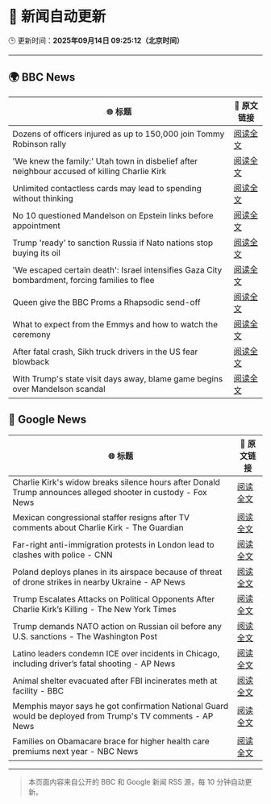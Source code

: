 # 🧠 新闻自动更新

🕒 更新时间：**2025年09月14日 09:25:12（北京时间）**

---

## 🌍 BBC News

| 🌐 标题 | 🔗 原文链接 |
|--------|-------------|
| Dozens of officers injured as up to 150,000 join Tommy Robinson rally | [阅读全文](https://www.bbc.com/news/articles/cwydezxl0xlo?at_medium=RSS&at_campaign=rss) |
| 'We knew the family:' Utah town in disbelief after neighbour accused of killing Charlie Kirk | [阅读全文](https://www.bbc.com/news/articles/czew1nz17rro?at_medium=RSS&at_campaign=rss) |
| Unlimited contactless cards may lead to spending without thinking | [阅读全文](https://www.bbc.com/news/articles/cevzepl3vz1o?at_medium=RSS&at_campaign=rss) |
| No 10 questioned Mandelson on Epstein links before appointment | [阅读全文](https://www.bbc.com/news/articles/cn82rdmzr20o?at_medium=RSS&at_campaign=rss) |
| Trump 'ready' to sanction Russia if Nato nations stop buying its oil | [阅读全文](https://www.bbc.com/news/articles/c62zxp1y5lwo?at_medium=RSS&at_campaign=rss) |
| 'We escaped certain death': Israel intensifies Gaza City bombardment, forcing families to flee | [阅读全文](https://www.bbc.com/news/articles/c20v15j9l3wo?at_medium=RSS&at_campaign=rss) |
| Queen give the BBC Proms a Rhapsodic send-off | [阅读全文](https://www.bbc.com/news/articles/cwyn7lq1q1ro?at_medium=RSS&at_campaign=rss) |
| What to expect from the Emmys and how to watch the ceremony | [阅读全文](https://www.bbc.com/news/articles/c1mxlm42l9vo?at_medium=RSS&at_campaign=rss) |
| After fatal crash, Sikh truck drivers in the US fear blowback | [阅读全文](https://www.bbc.com/news/articles/cy4rmymrl2ro?at_medium=RSS&at_campaign=rss) |
| With Trump's state visit days away, blame game begins over Mandelson scandal | [阅读全文](https://www.bbc.com/news/articles/cp8j2d5xm78o?at_medium=RSS&at_campaign=rss) |

## 📰 Google News

| 🌐 标题 | 🔗 原文链接 |
|--------|-------------|
| Charlie Kirk's widow breaks silence hours after Donald Trump announces alleged shooter in custody - Fox News | [阅读全文](https://news.google.com/rss/articles/CBMikgFBVV95cUxObUF1VEZJV0dEaGU5bnUyNlEzNFBwcEJnRmZpak9hYVV2TUJBN3JvZjVtSGJBMTF0bjVhWkFJVTFnSHRLMjZaNzdnRmY4YmdNd0ttUFNJZldTUW5VeTVxVUpzZUQwSDNEc2lQaUV5YjVvT1NGYWlncXdBMDZmLUlxZXhzbmh2NDA3bnNxc0EyenZrZ9IBlwFBVV95cUxPMWNNNld1OGZGbGJTV2NOb19nVlRmU0laNmFTVUtxNmFwVTJ4bVcyRUFDT3NJaGJsUlhlS3dqUWFfUWo4T2FmYTZJUVFjYXZmMThsZUhlZDk2N0YzR3N3Z2R0ZWUxVC1Ub0VZTW4xUi1ZbVQyekhrWGd5dzZUOEV2M0ZPbHhXQmx2TWxKQUJXR1dzdHh4ZENZ?oc=5) |
| Mexican congressional staffer resigns after TV comments about Charlie Kirk - The Guardian | [阅读全文](https://news.google.com/rss/articles/CBMinwFBVV95cUxNN3l2ZFFmZmJ4UDJYS1kyNHk3Q1pXRlFGTmd4cmhacHVVOVVXZDFHQ0Z6LW9aRk9ZSXJiTm9GMTl2N2xGRkxNWTVrbE10eVVBWl8wbWJ6RFJsRjhEMWd3WnUtX3F2ZGExTmIycTBjSzUtNWNKcEdoR3FQeGliU2RkREk3NUJHZXNzNTd6bjhfZkNIWXFtREJqUjRpU0JvUVU?oc=5) |
| Far-right anti-immigration protests in London lead to clashes with police - CNN | [阅读全文](https://news.google.com/rss/articles/CBMijgFBVV95cUxPRXYzNlBsYjF5d2tOTU5kRXRzVlk4bmR4M2tCeVE1MkgwV0JaWk40X0VmSjZvNmF5LVpWbVAwWHAwcUdRVWhIcG1UWThYanQ0aWlta0JIWjZHa0hvWk5PR3NlM1RjYmQwQ0Q1UzhsbG55dFNicnBGR2c2cjlLS3pZczdmeEhETHFOUjlxZVdB?oc=5) |
| Poland deploys planes in its airspace because of threat of drone strikes in nearby Ukraine - AP News | [阅读全文](https://news.google.com/rss/articles/CBMipwFBVV95cUxQME50WGNkdGtQRFJrSWwwbU1GWW5fc2NiSW5uY29aNnlDQ0djXzJYMGx5cFVBbjR1cVBBYmxqbVNoRWN6Qm50RUluYzJVTFViNzA3Uzl5VmZmT2taeWdmQmJrY0NHV0lXVTFvYmJJSVBIWWY4QU8telJQQTUzblBBOGdhX1poUmxyZHh3clhTT25VZUpiOUFFLVZMU2FoTkoyX3FHTVF6NA?oc=5) |
| Trump Escalates Attacks on Political Opponents After Charlie Kirk’s Killing - The New York Times | [阅读全文](https://news.google.com/rss/articles/CBMiigFBVV95cUxNbGZ6Uk55Ylo2bzBWSFlIbXB3T1NGeWp6di1IeUVDR1A3ZFM0dy1VU3k3RFQwbzUyQWlqMXc2NXVQSllyRVR0VXJLOG84VEltSGpYeGpNYkpMSjA5SU94UnYwemhwZmlFcXdtRW5qbHNuY19OT19GSVMwOXkwc3M1Y1NNVXg3aDdubkE?oc=5) |
| Trump demands NATO action on Russian oil before any U.S. sanctions - The Washington Post | [阅读全文](https://news.google.com/rss/articles/CBMihwFBVV95cUxPMEZ0WGxYaVZHSWNUdG5ocXRDZHNWTDBsSXhmbXRueWlZSFBPaHZ3NkE2a1ZIRUxZRVcyVUVWclpndHdZcU9fVWNrY2Q3WHJMajU0emxiOFp1RWY0TnFrREJXaGp1MTJhQWk0YjJuQWp5WWl6c3pLMWJIb3c3a0oyblRUb1Jhakk?oc=5) |
| Latino leaders condemn ICE over incidents in Chicago, including driver’s fatal shooting - AP News | [阅读全文](https://news.google.com/rss/articles/CBMikgFBVV95cUxQclpna05fT1NjUmVPbk8zbFplM1F3eG1pNG5HRzIyaElzeWtrUW1mZTZkN19EXzdZcEdhcTdXaFM5QXQ2NXNXbzkyd1U2TEc1V3NEYkFVQzROQnQzNGtIR1FRdGZDSzhQcGNfM2dObmt5LUJiZ3RzSUtjUXdjek93NjdmM1F4SlBoc2ZhX0VrdGtVdw?oc=5) |
| Animal shelter evacuated after FBI incinerates meth at facility - BBC | [阅读全文](https://news.google.com/rss/articles/CBMiWkFVX3lxTE1BWUFCWXZEbEpKQThFUnBpRXZqN3F6R2tBSVFvV0R3OXlvdllvTms2dUxNRG1IZ2NBYTI3THlhLU1JWkNrU0ptZkhQbWpTVExGdDAtWFEzUEZ3UdIBX0FVX3lxTE1ZbU5LNkplUGVKSjNWUDJVTTZhc0dNVXZfRXRzWGFpZXd0R2E3UmZuMmNvRW1LV3NTV0VFSlkzTUk3ZmxKX3k3OGs2NXpDdEV6RjF4aXF6Unh3SGIzcHhR?oc=5) |
| Memphis mayor says he got confirmation National Guard would be deployed from Trump's TV comments - AP News | [阅读全文](https://news.google.com/rss/articles/CBMikgFBVV95cUxPa00wYjhqMWZ0N0VwLWFEVi1XUDZoV3pfaVQ4a2ZxTE5WUTZIRWU4QkM1Z0xYYUdkTERYenFLeklTaURudU9ITUFYSDc5UDJtZ0FhZjVENG1ObVhHWUtqSlVrTmFWd3hkeUJLR1Y2aGd4amVLSGR3eXZsR0lRRkxWdVRaMWhyVnl5dEM1LXBxLWU2dw?oc=5) |
| Families on Obamacare brace for higher health care premiums next year - NBC News | [阅读全文](https://news.google.com/rss/articles/CBMipwFBVV95cUxOcFl5blZpSXBlb3djNzhUbHB6QWFvQWlGRDhqaDNhYmZidE56Uml5OTR6VkY0ZTJqZURzdG1qdnZlTlhIcGFRSmR0OXRpVko3dUZaRFFreGRUMzNjRmMtWS1veFRwcXByeEN2YkdfU2d2TklNQVd1RnF0MFFzdnpZN0ZuUWcwSFEwSjFtaTJUTXowM0pFRTZhXy1uTDcxT2toUHBTZVVWONIBVkFVX3lxTE1zMUNfTnF1S29fY2tITlFObjZDeTVvYlhRQTRKRk40Y0RHbmwwTVJQcWd5dzB4YlBGQ0tWTDh5OGZHNlEyTjA5TF9QRHNDQThjUDlCQU93?oc=5) |

---
> 本页面内容来自公开的 BBC 和 Google 新闻 RSS 源，每 10 分钟自动更新。